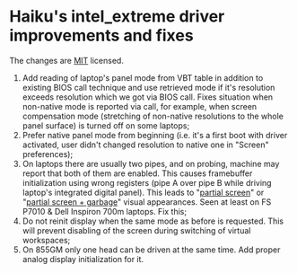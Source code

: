 Haiku's intel_extreme driver improvements and fixes
===================================================

The changes are [MIT](https://raw.github.com/druga/haiku-stuff/master/LICENSE) licensed.

1. Add reading of laptop's panel mode from VBT table in addition to existing BIOS call technique and use retrieved mode if it's resolution exceeds resolution which we got via BIOS call. Fixes situation when non-native mode is reported via call, for example, when screen compensation mode (stretching of non-native resolutions to the whole panel surface) is turned off on some laptops;
2. Prefer native panel mode from beginning (i.e. it's a first boot with driver activated, user didn't changed resolution to native one in "Screen" preferences);
3. On laptops there are usually two pipes, and on probing, machine may report that both of them are enabled. This causes framebuffer initialization using wrong registers (pipe A over pipe B while driving laptop's integrated digital panel). This leads to "[partial screen](http://dev.haiku-os.org/raw-attachment/ticket/3846/Haiku-Rev-33964-Partial-screen-at-1024x768.jpg)" or "[partial screen + garbage](http://dev.haiku-os.org/raw-attachment/ticket/3846/Haiku-Rev-33964-Cannot-change-to-1200x800.jpg)" visual appearances. Seen at least on FS P7010 & Dell Inspiron 700m laptops. Fix this;
4. Do not reinit display when the same mode as before is requested. This will prevent disabling of the screen during switching of virtual workspaces;
5. On 855GM only one head can be driven at the same time. Add proper analog display initialization for it.
